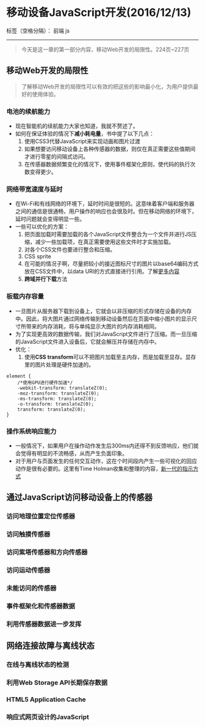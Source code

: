 ﻿# 移动设备JavaScript开发(2016/12/13)

标签（空格分隔）： 前端 js

---

> 今天是这一章的第一部分内容，移动Web开发的局限性。224页~227页


## **移动Web开发的局限性**
> 了解移动Web开发的局限性可以有效的把这些的影响最小化，为用户提供最好的使用体验。

### **电池的续航能力**
- 现在智能机的续航能力大家也知道，我就不赘述了。
- 如何在保证体验的情况下**减小耗电量**，书中提了以下几点：
    1. 使用CSS3代替JavaScript来实现动画和图片过渡
    2. 如果想要访问移动设备上各种传感器的数据，则仅在真正需要这些值期间才进行零星的间隔式访问。
    3. 在传感器数据频繁变化的情况下，使用事件框架化原则，使代码的执行次数变得更少。

### **网络带宽速度与延时**
- 在Wi-Fi和有线网络的环境下，延时时间是很短的。这意味着客户端和服务器之间的通信是很通畅，用户操作的响应也会很及时。但在移动网络的环境下，延时问题就会变得明显一些。
- 一些可以优化的方案：
    1. 把页面加载时需要加载的各个JavaScript文件整合为一个文件并进行JS压缩，减少一些加载项，在真正需要使用这些文件时才实施加载。
    2. 对各个CSS文件也要进行整合和压缩。
    3. CSS sprite
    4. 在可能的情况子啊，尽量把较小的接近图标尺寸的图片以base64编码方式放在CSS文件中，以data URI的方式直接进行引用。了解[更多内容][1]
    5. **跨域并行下载**方法

### **板载内存容量**
- 一旦图片从服务器下载到设备上，它就会以非压缩的形式存储在设备的内存中。因此，将大图片通过网络传输到移动设备然后在页面中缩小图片的显示尺寸所带来的内存消耗，将与单纯显示大图片的内存消耗相同。
- 为了实现更高效的数据传输，我们对JavaScript文件进行了压缩。而一旦压缩的JavaScript文件进入设备后，它就会解压并存储在内存中。
- 优化：
    1. 使用**CSS transform**可以不把图片加载至主内存，而是加载至显存。显存里的图片处理是硬件加速的。
```
element {
    /*使用GPU进行硬件加速*/
    -webkit-transform: translateZ(0);
    -moz-transform: translateZ(0);
    -ms-transform: translateZ(0);
    -o-transform: translateZ(0);
    transform: translateZ(0);
}
```
    
### **操作系统响应能力**
- 一般情况下，如果用户在操作动作发生后300ms内还得不到反馈响应，他们就会觉得有明显的不流畅感，从而产生负面印象。
- 对于用户与页面发生的任何交互动作，这在个时间段内产生一些可视化的回应动作是很有必要的。这里有Time Holman收集和整理的内容，[新一代的指示方式][2]


## **通过JavaScript访问移动设备上的传感器**
### **访问地理位置定位传感器**
### **访问触摸传感器**
### **访问紫塔传感器和方向传感器**
### **访问运动传感器**
### **未能访问的传感器**
### **事件框架化和传感器数据**
### **利用传感器数据进一步发挥**

## **网络连接故障与离线状态**
### **在线与离线状态的检测**
### **利用Web Storage API长期保存数据**
### **HTML5 Application Cache**
### **响应式网页设计的JavaScript**


  [1]: https://css-tricks.com/data-uris/
  [2]: http://codepen.io/collection/HtAne/1